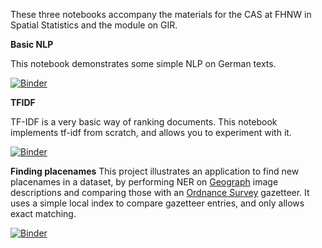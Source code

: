 These three notebooks accompany the materials for the CAS at FHNW in Spatial Statistics and the module on GIR.

**Basic NLP**

This notebook demonstrates some simple NLP on German texts.

[![Binder](https://mybinder.org/badge_logo.svg)](https://mybinder.org/v2/gh/rspurves/CASGIR/main?labpath=CAS_Basic_NLP.ipynb)


**TFIDF**

TF-IDF is a very basic way of ranking documents. This notebook implements tf-idf from scratch, and allows you to experiment with it.

[![Binder](https://mybinder.org/badge_logo.svg)](https://mybinder.org/v2/gh/rspurves/CASGIR/main?labpath=CAS_tfIdf.ipynb)

**Finding placenames**
This project illustrates an application to find new placenames in a dataset, by performing NER on [Geograph](https://geograph.org.uk) image descriptions and comparing those with an [Ordnance Survey](https://ordnancesurvey.co.uk) gazetteer. It uses a simple local index to compare gazetteer entries, and only allows exact matching.

[![Binder](https://mybinder.org/badge_logo.svg)](https://mybinder.org/v2/gh/rspurves/CASGIR/main?labpath=CAS_ToponymExperiments.ipynb)

